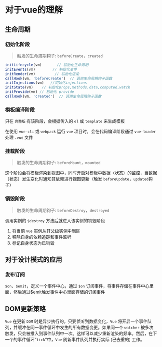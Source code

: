 # 对于vue的理解
## 生命周期
### 初始化阶段
> 触发的生命周期钩子: `beforeCreate`，`created`

```js
initLifecycle(vm)       // 初始化生命周期
initEvents(vm)        // 初始化事件
initRender(vm)         // 初始化渲染
callHook(vm, 'beforeCreate')  // 调用生命周期钩子函数
initInjections(vm)   //初始化injections
initState(vm)    // 初始化props,methods,data,computed,watch
initProvide(vm) // 初始化 provide
callHook(vm, 'created')  // 调用生命周期钩子函数
```
### 模板编译阶段
只在 `完整版` 有该阶段，会根据传入的 `el` 或 `template` 来生成模板

在使用 `vue-cli` 或 `webpack` 运行 `vue` 项目时，会在代码编译阶段通过 `vue-loader` 处理 `.vue` 文件 

### 挂载阶段
> 触发的生命周期钩子: `beforeMount`，`mounted`

这个阶段会将模板渲染到视图中，同时开启对模板中数据（状态）的监控，当数据（状态）发生变化时通知其依赖进行视图更新（触发 `beforeUpdate`，`updated`钩子）

### 销毁阶段
> 触发的生命周期钩子: `beforeDestroy`，`destroyed`

调用实例的 `$destroy` 方法后就进入该实例的销毁阶段

1. 将当前 `vue` 实例从其父级实例中删除
2. 移除自身的依赖追踪和事件监听
3. 标记自身状态为已销毁

## 对于设计模式的应用
### 发布订阅
`$on`、`$emit`，定义一个事件中心，通过 `$on` 订阅事件，将事件存储在事件中心里面，然后通过$emit触发事件中心里面存储的订阅事件

## DOM更新策略
`Vue` 在更新 `DOM` 时是异步执行的。只要侦听到数据变化，`Vue` 将开启一个事件队列，并缓冲在同一事件循环中发生的所有数据变更。如果同一个 `watcher` 被多次触发，只会被推入到事件队列中一次。这样可以减少重新渲染的频率。然后，在下一个的事件循环“`tick`”中，`Vue` 刷新事件队列并执行实际 (已去重的) 工作。